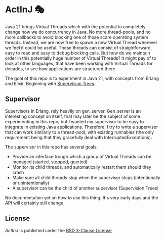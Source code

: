 # ActInJ 🎭

Java 21 brings Virtual Threads which with the potential to completely change how we do concurrency in Java. No more
thread-pools, and no more callbacks to avoid blocking one of those scare operating system threads. Instead, we are now
free to spawn a new Virtual Thread wherever we feel it could be useful. These threads can consist of straightforward,
easy to read and easy to debug blocking calls. But how do we maintain order in this potentially huge number of Virtual
Threads? It might pay of to look at other languages, that have been working with Virtual Threads for decades, to see
how applications are structured there.

The goal of this repo is to experiment in Java 21, with concepts from Erlang and Elixir. Beginning with [Supervision
Trees](https://adoptingerlang.org/docs/development/supervision_trees/).

## Supervisor
Supervisors in Erlang, rely heavily on gen_server. Gen_server is an interesting concept on itself, that may later be
the subject of some experimenting in this repo, but I wanted my supervisor to be easy to integrate in existing Java
applications. Therefore, I try
to write a supervisor that can work similarly to a thread-pool, with existing runnables (the only requirement being
that they gracefully deal with InterruptedExceptions).

The supervisor in this repo has several goals:
* Provide an interface trough which a group of Virtual Threads can be managed (started, stopped, queried)
* Monitor its child threads, and automatically restart them should they crash
* Make sure all child threads stop when the supervisor stops (intentionally or unintentionally)
* A supervisor can be the child of another supervisor (Supervision Trees)

No documentation yet on how to use this thing. It's very early days and the API will certainly still change.

## License
*ActInJ* is published under the [BSD 3-Clause License](LICENSE "BSD 3-Clause License")
